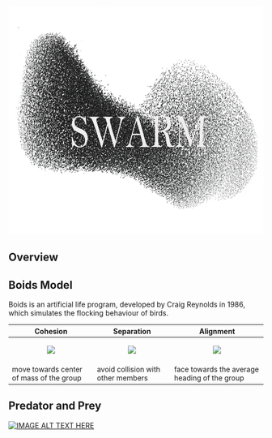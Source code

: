 <p align="center">
  <img src="https://github.com/Kashu7100/Recreation-of-Nature/blob/master/assets/swarm.png?raw=true" height="450"/>
</p>

## Overview

## Boids Model

Boids is an artificial life program, developed by Craig Reynolds in 1986, which simulates the flocking behaviour of birds.

| Cohesion | Separation | Alignment |
| ---- | ---- | ---- |
|<p align="center"><img src="https://upload.wikimedia.org/wikipedia/commons/2/2b/Rule_cohesion.gif"/></p>|<p align="center"><img src="https://upload.wikimedia.org/wikipedia/commons/e/e1/Rule_separation.gif"/></p>|<p align="center"><img src="https://upload.wikimedia.org/wikipedia/commons/e/e1/Rule_alignment.gif"/></p>|
|move towards center of mass of the group|avoid collision with other members|face towards the average heading of the group|
## Predator and Prey

<a href="http://www.youtube.com/watch?feature=player_embedded&v=ITv39Q1UePA
" target="_blank"><img src="http://img.youtube.com/vi/ITv39Q1UePA/0.jpg" 
alt="IMAGE ALT TEXT HERE" height="350" /></a>
